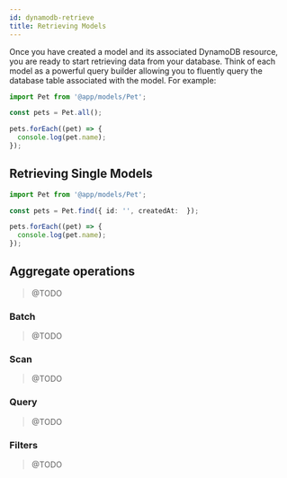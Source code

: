 ```yaml
---
id: dynamodb-retrieve
title: Retrieving Models
---
```


Once you have created a model and its associated DynamoDB resource, you are
ready to start retrieving data from your database. Think of each model as a
powerful query builder allowing you to fluently query the database table
associated with the model. For example:

```typescript
import Pet from '@app/models/Pet';

const pets = Pet.all();

pets.forEach((pet) => {
  console.log(pet.name);
});
```

## Retrieving Single Models

```typescript
import Pet from '@app/models/Pet';

const pets = Pet.find({ id: '', createdAt:  });

pets.forEach((pet) => {
  console.log(pet.name);
});
```

## Aggregate operations

> @TODO

### Batch

> @TODO

### Scan

> @TODO

### Query

> @TODO

### Filters

> @TODO
